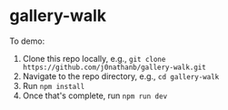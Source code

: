 # gallery-walk

To demo:

 1. Clone this repo locally, e.g., `git clone https://github.com/j0nathanb/gallery-walk.git`
 2. Navigate to the repo directory, e.g., `cd gallery-walk` 
 3. Run `npm install` 
 4. Once that's complete, run `npm run dev`